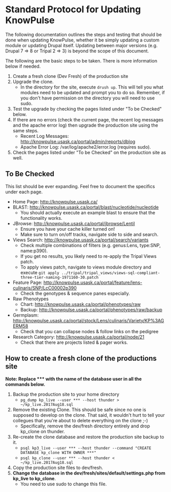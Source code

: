 # Standard Protocol for Updating KnowPulse
The following documentation outlines the steps and testing that should be done when updating KnowPulse, whether it be simply updating a custom module or updating Drupal itself. Updating between major versions (e.g. Drupal 7 => 8 or Tripal 2 => 3) is beyond the scope of this document.

The following are the basic steps to be taken. There is more information below if needed.
1. Create a fresh clone (Dev Fresh) of the production site
2. Upgrade the clone.
     - In the directory for the site, execute `drush up`. This will tell you what modules need to be updated and prompt you to do so. Remember, if you don't have permission on the directory you will need to use sudo.
3. Test the upgrade by checking the pages listed under "To be Checked" below.
4. If there are no errors (check the current page, the recent log messages and the apache error log) then upgrade the production site using the same steps.
     - Recent Log Messages: http://knowpulse.usask.ca/portal/admin/reports/dblog
     - Apache Error Log: /var/log/apache2/error.log (requires sudo).
5. Check the pages listed under "To be Checked" on the production site as well.

## To Be Checked
This list should be ever expanding. Feel free to document the specifics under each page.
- Home Page: http://knowpulse.usask.ca/
- BLAST: http://knowpulse.usask.ca/portal/blast/nucleotide/nucleotide
   - You should actually execute an example blast to ensure that the functionality works.
- JBrowse: http://knowpulse.usask.ca/portal/jbrowse/Lentil
   - Ensure you have your cache killer turned on!
   - Make sure to turn on/off tracks, navigate side to side and search.
- Views Search: http://knowpulse.usask.ca/portal/search/variants
   - Check multiple combinations of filters (e.g. genus:Lens, type:SNP, name:p390).
   - If you get no results, you likely need to re-apply the Tripal Views patch.
   - To apply views patch, navigate to views module directory and execute `git apply ../tripal/tripal_views/views-sql-compliant-three-tier-naming-1971160-30.patch`
- Feature Page: http://knowpulse.usask.ca/portal/feature/lens-culinaris/SNP/LcC00002p390
   - Check the genotypes & sequence panes especially.
- Raw Phenotypes 
   - Chart: http://knowpulse.usask.ca/portal/phenotypes/raw
   - Backup: http://knowpulse.usask.ca/portal/phenotypes/raw/backup
- Germplasm: http://knowpulse.usask.ca/portal/stock/Lens/culinaris/Variety/KP%3AGERM58
   - Check that you can collapse nodes & follow links on the pedigree
- Research Category: http://knowpulse.usask.ca/portal/node/21
   - Check that there are projects listed & pager works.

## How to create a fresh clone of the productions site
**Note: Replace *** with the name of the database user in all the commands below.**
1. Backup the production site to your home directory
     - `pg_dump kp_live --user *** --host thunder > ~/kp_live.2017Aug18.sql`
2. Remove the existing Clone. This should be safe since no one is supposed to develop on the clone. That said, it wouldn't hurt to tell your collegues that you're about to delete everything on the clone ;-)
     - Specifically, remove the dev/fresh directory entirely and drop kp_clone on thunder.
3. Re-create the clone database and restore the production site backup to it.
     - `psql kp3_live --user *** --host thunder --command "CREATE DATABASE kp_clone WITH OWNER ***"`
     - `psql kp_clone --user *** --host thunder < ~/kp_live.2017Aug18.sql`
4. Copy the production site files to dev/fresh.
5. **Change the database in the dev/fresh/sites/default/settings.php from kp_live to kp_clone**. 
     - You need to use sudo to change this file.
